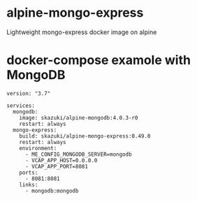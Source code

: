 # alpine-mongo-express
Lightweight mongo-express docker image on alpine

# docker-compose examole with MongoDB
```
version: "3.7"

services:
  mongodb:
    image: skazuki/alpine-mongodb:4.0.3-r0
    restart: always
  mongo-express:
    build: skazuki/alpine-mongo-express:0.49.0
    restart: always
    environment:
      - ME_CONFIG_MONGODB_SERVER=mongodb
      - VCAP_APP_HOST=0.0.0.0
      - VCAP_APP_PORT=8081
    ports:
      - 8081:8081
    links:
      - mongodb:mongodb
```
